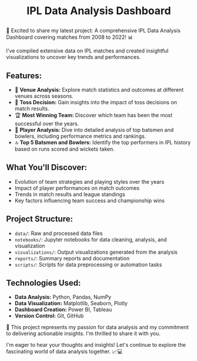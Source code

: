 #  <p align ="center"> IPL Data Analysis Dashboard

🏏 Excited to share my latest project: A comprehensive IPL Data Analysis Dashboard covering matches from 2008 to 2022! 📊

I've compiled extensive data on IPL matches and created insightful visualizations to uncover key trends and performances.

## Features:

- 📍 **Venue Analysis:** Explore match statistics and outcomes at different venues across seasons.
- 🔀 **Toss Decision:** Gain insights into the impact of toss decisions on match results.
- 🏆 **Most Winning Team:** Discover which team has been the most successful over the years.
- 🏏 **Player Analysis:** Dive into detailed analysis of top batsmen and bowlers, including performance metrics and rankings.
- 🔝 **Top 5 Batsmen and Bowlers:** Identify the top performers in IPL history based on runs scored and wickets taken.

## What You'll Discover:

- Evolution of team strategies and playing styles over the years
- Impact of player performances on match outcomes
- Trends in match results and league standings
- Key factors influencing team success and championship wins

## Project Structure:

- `data/`: Raw and processed data files
- `notebooks/`: Jupyter notebooks for data cleaning, analysis, and visualization
- `visualizations/`: Output visualizations generated from the analysis
- `reports/`: Summary reports and documentation
- `scripts/`: Scripts for data preprocessing or automation tasks

## Technologies Used:

- **Data Analysis:** Python, Pandas, NumPy
- **Data Visualization:** Matplotlib, Seaborn, Plotly
- **Dashboard Creation:** Power BI, Tableau
- **Version Control:** Git, GitHub

🚀 This project represents my passion for data analysis and my commitment to delivering actionable insights. I'm thrilled to share it with you.

I'm eager to hear your thoughts and insights! Let's continue to explore the fascinating world of data analysis together. 📈💻
